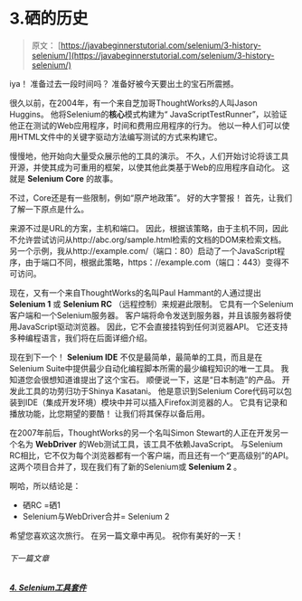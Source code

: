 # 3.硒的历史

> 原文： [https://javabeginnerstutorial.com/selenium/3-history-selenium/](https://javabeginnerstutorial.com/selenium/3-history-selenium/)

iya！ 准备过去一段时间吗？ 准备好被今天要出土的宝石所震撼。

很久以前，在2004年，有一个来自芝加哥ThoughtWorks的人叫Jason Huggins。 他将Selenium的**核心**模式构建为“ JavaScriptTestRunner”，以验证他正在测试的Web应用程序，时间和费用应用程序的行为。 他以一种人们可以使用HTML文件中的关键字驱动方法编写测试的方式来构建它。

慢慢地，他开始向大量受众展示他的工具的演示。 不久，人们开始讨论将该工具开源，并使其成为可重用的框架，以使其他此类基于Web的应用程序自动化。 这就是 **Selenium Core** 的故事。

不过，Core还是有一些限制，例如“原产地政策”。 好的大字警报！ 首先，让我们了解一下原点是什么。

来源不过是URL的方案，主机和端口。 因此，根据该策略，由于主机不同，因此不允许尝试访问从http://abc.org/sample.html检索的文档的DOM来检索文档。 另一个示例，我从http://example.com/（端口：80）启动了一个JavaScript程序，由于端口不同，根据此策略，https：//example.com（端口：443）变得不可访问。

现在，又有一个来自ThoughtWorks的名叫Paul Hammant的人通过提出 **Selenium 1** 或 **Selenium RC** （远程控制）来规避此限制。 它具有一个Selenium客户端和一个Selenium服务器。 客户端将命令发送到服务器，并且该服务器将使用JavaScript驱动浏览器。 因此，它不会直接挂钩到任何浏览器API。 它还支持多种编程语言，我们将在后面详细介绍。

现在到下一个！ **Selenium IDE** 不仅是最简单，最简单的工具，而且是在Selenium Suite中提供最少自动化编程脚本所需的最少编程知识的唯一工具。 我知道您会很想知道谁提出了这个宝石。 顺便说一下，这是“日本制造”的产品。 开发此工具的功劳归功于Shinya Kasatani。 他是意识到Selenium Core代码可以包装到IDE（集成开发环境）模块中并可以插入Firefox浏览器的人。 它具有记录和播放功能，比您期望的要酷！ 让我们将其保存以备后用。

在2007年前后，ThoughtWorks的另一个名叫Simon Stewart的人正在开发另一个名为 **WebDriver** 的Web测试工具，该工具不依赖JavaScript。 与Selenium RC相比，它不仅为每个浏览器都有一个客户端，而且还有一个“更高级别”的API。 这两个项目合并了，现在我们有了新的Selenium或 **Selenium 2** 。

啊哈，所以结论是：

*   硒RC =硒1
*   Selenium与WebDriver合并= Selenium 2

希望您喜欢这次旅行。 在另一篇文章中再见。 祝你有美好的一天！

###### 下一篇文章

##### [4\. Selenium工具套件](https://javabeginnerstutorial.com/selenium/4-selenium-tool-suite/ "4\. Selenium Tool Suite")